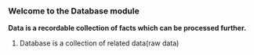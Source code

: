 ### Welcome to the Database module
**Data is a recordable collection of facts which can be processed further.**
1. Database is a collection of related data(raw data)